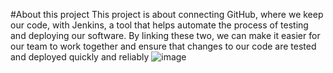 #About this project
This project is about connecting GitHub, where we keep our code, with Jenkins, a tool that helps automate the process of testing and deploying our software. By linking these two, we can make it easier for our team to work together and ensure that changes to our code are tested and deployed quickly and reliably
![image](https://github.com/dishahayaran/devops-cicd/assets/71218276/3824dd9a-80cd-4f1c-ab6b-8192a913a873)

